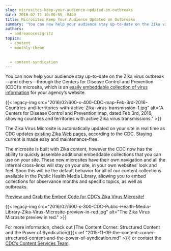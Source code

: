 ```yaml
---
slug: microsites-keep-your-audience-updated-on-outbreaks
date: 2016-02-11 10:00:55 -0400
title: Microsites Keep Your Audience Updated on Outbreaks
summary: 'You can now help your audience stay up-to-date on the Zika virus outbreak&mdash;and others&mdash;through the Centers for Disease Control and Prevention (CDC)’s microsite, which is an easily embeddable collection of virus information for your agency’s website.'
authors:
  - andreanocesigritz
topics:
  - content
  - monthly-theme
  
  
  - content-syndication
---
```


You can now help your audience stay up-to-date on the Zika virus outbreak—and others—through the Centers for Disease Control and Prevention (CDC)’s microsite, which is an [easily embeddable collection of virus information](https://tools.cdc.gov/medialibrary/index.aspx#/microsite/id/234558) for your agency’s website.

{{< legacy-img src="2016/02/600-x-400-CDC-map-Feb-3rd-2016-Countries-and-territories-with-active-Zika-virus-transmission-1.jpg" alt="A Centers for Disease Control and Prevention map, dated Feb 3rd, 2016, showing countries and territories with active Zika virus transmissions." >}}

The Zika Virus Microsite is automatically updated on your site in real time as CDC updates [existing Zika Web pages](http://www.cdc.gov/zika/), according to the CDC. Staying current is made easy and maintenance-free.

The microsite is built with Zika content, however the CDC now has the ability to quickly assemble additional embeddable collections that you can use on your site. These new microsites have their own navigation and all the internal cross-links will stay on your site, in your own websites’ look and feel. Soon this will be the default behavior for all of our content collections available in the Public Health Media Library, allowing you to embed collections for observance months and specific topics, as well as outbreaks.

[Preview and Grab the Embed Code for CDC’s Zika Virus Microsite!](https://tools.cdc.gov/medialibrary/index.aspx#/microsite/id/234558)

{{< legacy-img src="2016/02/600-x-300-CDC-Public-Health-Media-Library-Zika-Virus-Microsite-preview-in-red.jpg" alt="The Zika Virus Microsite preview in red." >}}

For more information, check out [The Content Corner: Structured Content and the Power of Syndication]({{< ref "2015-11-09-the-content-corner-structured-content-and-the-power-of-syndication.md" >}}) or contact the [CDC’s Content Services Team](mailto:IMTech@cdc.gov).
